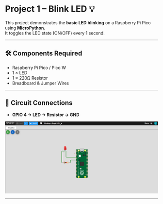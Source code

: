 # Project 1 – Blink LED 💡

This project demonstrates the **basic LED blinking** on a Raspberry Pi Pico using **MicroPython**.  
It toggles the LED state (ON/OFF) every 1 second.

---


## 🛠️ Components Required

- Raspberry Pi Pico / Pico W  
- 1 × LED  
- 1 × 220Ω Resistor  
- Breadboard & Jumper Wires  

---

## 🔌 Circuit Connections

- **GPIO 4 → LED → Resistor → GND**  

![Circuit Diagram](https://github.com/KJahnavi-1/Raspberry-Projects/blob/main/P1%3A%20Blinking%20a%20Single%20LED/Representation%20in%20Wokwi.png)

---




